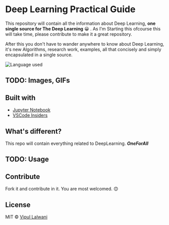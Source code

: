 # Deep Learning Practical Guide

This repository will contain all the information about Deep Learning, **one single source for The Deep Learning** :grinning: . As I'm Starting this ofcourse this will take time, please contribute to make it a great repository.

After this you don't have to wander anywhere to know about Deep Learning, it's new Algorithms, research work, examples, all that concisely and simply encapsulated in a single source.


![Language used](https://img.shields.io/github/languages/top/vipul02/DeepLearning.svg?style=popout) 


## TODO: Images, GIFs


## Built with
- [Jupyter Notebook](https://jupyter.org/)
- [VSCode Insiders](https://code.visualstudio.com/insiders/)


## What's different?

This repo will contain everything related to DeepLearning. _**OneForAll**_


## TODO: Usage


## Contribute
Fork it and contribute in it. You are most welcomed. :blush:


## License


MIT © [Vipul Lalwani](https://github.com/vipul02/DeepLearning)